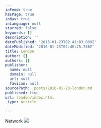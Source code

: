 ```yaml
---
inFeed: true
hasPage: true
inNav: true
inLanguage: null
starred: false
keywords: []
description: ''
datePublished: '2016-01-23T02:41:03.899Z'
dateModified: '2016-01-23T02:40:25.766Z'
title: London
author: []
authors: []
publisher:
  name: null
  domain: null
  url: null
  favicon: null
sourcePath: _posts/2016-01-23-london.md
published: true
url: london/index.html
_type: Article

---
```

Network
![](https://the-grid-user-content.s3-us-west-2.amazonaws.com/3f67a242-bfa3-464c-98a6-4959d1edf818.jpg)